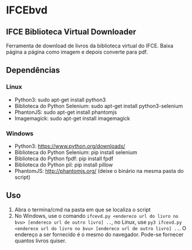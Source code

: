 # IFCEbvd
## IFCE Biblioteca Virtual Downloader

Ferramenta de download de livros da biblioteca virtual do IFCE. Baixa página a página como imagem e depois converte para pdf.

## Dependências
### Linux
- Python3: sudo apt-get install python3
- Biblioteca do Python Selenium: sudo apt-get install python3-selenium
- PhantonJS: sudo apt-get install phantomjs
- Imagemagick: sudo apt-get install imagemagick

### Windows
- Python3: https://www.python.org/downloads/
- Biblioteca do Python Selenium: pip install selenium
- Biblioteca do Python fpdf: pip install fpdf
- Biblioteca do Python pil: pip install pillow
- PhantomJS: http://phantomjs.org/ (deixe o binário na mesma pasta do script)

## Uso
1. Abra o termina/cmd na pasta em que se localiza o script
2. No Windows, use o comando `ifcevd.py <endereco url do livro no bvu> [endereco url de outro livro] ..`, no Linux, use `py3 ifcevd.py <endereco url do livro no bvu> [endereco url de outro livro] ..`. O endereço a ser fornecido é o mesmo do navegador. Pode-se fornecer quantos livros quiser.

